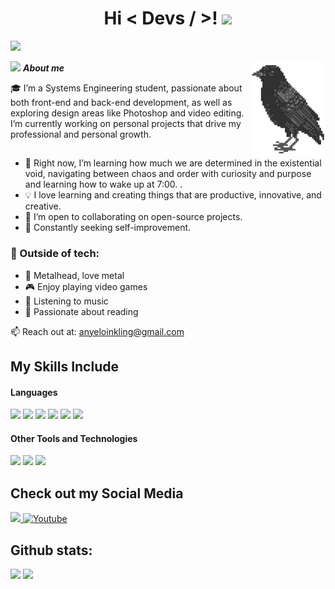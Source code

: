 <h1 align="center">Hi < Devs / >! <img src = "https://raw.githubusercontent.com/MartinHeinz/MartinHeinz/master/wave.gif" width = 30px> </h1>
<p align='center'>
</p>

<p>
  <a href="https://github.com/DenverCoder1/readme-typing-svg"><img src="https://readme-typing-svg.herokuapp.com?&font=IBM+Plex+Sans&color=abcdef&size=20&lines=Welcome+to+my+GitHub+Profile!;I'm+a+Systems+Engineering+student;+Nice+to+see+you+around!" /></a>
</p>

<img align="right" src="https://github.com/Anyelo1617/Anyelo1617/blob/732b98e821b5924abbf4fd4d4eed37f8fb87c690/ave2.png">
 

<img src="https://media1.giphy.com/media/v1.Y2lkPTc5MGI3NjExejM1aHB1Z2V4YmVsdDRyZGJmemY0bXI4enN0aWdsdjdxc3doeXR3byZlcD12MV9pbnRlcm5hbF9naWZfYnlfaWQmY3Q9Zw/1C8bHHJturSx2/giphy.gif" width="30px">&nbsp;***About me***

🎓 I’m a Systems Engineering student, passionate about both front-end and back-end development, as well as exploring design areas like Photoshop and video editing. I’m currently working on personal projects that drive my professional and personal growth.

## 

- 🌱 Right now, I’m learning how much we are determined in the existential void, navigating between chaos and order with curiosity and purpose and learning how to wake up at 7:00.
.
- 💡 I love learning and creating things that are productive, innovative, and creative.
- 🤝 I’m open to collaborating on open-source projects.
- 🎯 Constantly seeking self-improvement.
### 💬 Outside of tech:
- 🤘 Metalhead, love metal
- 🎮 Enjoy playing video games
- 🎵 Listening to music
- 📖 Passionate about reading

📫 Reach out at: anyeloinkling@gmail.com


## My Skills Include

<h4> Languages </h4>
<span> 
  <img src="https://img.shields.io/badge/HTML5-E34F26?style=for-the-badge&logo=html5&logoColor=white">
  <img src="https://img.shields.io/badge/CSS3-1572B6?style=for-the-badge&logo=css3&logoColor=white">
  <img src="https://img.shields.io/badge/JavaScript-F7DF1E?style=for-the-badge&logo=javascript&logoColor=black">
  <img src="https://img.shields.io/badge/python-3670A0?style=for-the-badge&logo=python&logoColor=ffdd54">
  <img src="https://img.shields.io/badge/Java-ED8B00?style=for-the-badge&logo=java&logoColor=white">
  <img src="https://img.shields.io/badge/C-00599C?style=for-the-badge&logo=c&logoColor=white">
 

</span>

<h4> Other Tools and Technologies </h4>
<span>
  <img src="https://img.shields.io/badge/Git-F05032?style=for-the-badge&logo=git&logoColor=white">
  <img src="https://img.shields.io/badge/github-%23121011.svg?style=for-the-badge&logo=github&logoColor=white">
  <img src="https://img.shields.io/badge/Visual%20Studio-5C2D91.svg?style=for-the-badge&logo=visual-studio&logoColor=white">




</span>

## Check out my Social Media

<a href= "https://www.instagram.com/darkshinesanomaly?igsh=MXZvN3QyZjlyb3g5NQ==">
    <img src="https://img.shields.io/badge/Instagram-%23E4405F.svg?style=for-the-badge&logo=Instagram&logoColor=white">
</a>
<a href="https://www.youtube.com/@AnyeloArthurS%C3%A1nchez">
  <img src="https://img.shields.io/badge/YouTube-%23FF0000.svg?style=for-the-badge&logo=YouTube&logoColor=white" alt="Youtube">
</a>


<h2>Github stats:</h2> 

[![](https://github-readme-stats.vercel.app/api?username=Anyelo1617&show_icons=true&theme=tokyonight&hide_border=true&locale=en)](https://github.com/valentinawerle)
[![](https://github-readme-streak-stats.herokuapp.com/?user=Anyelo1617&theme=material-palenight)](https://github.com/valentinawerle)
</div>
